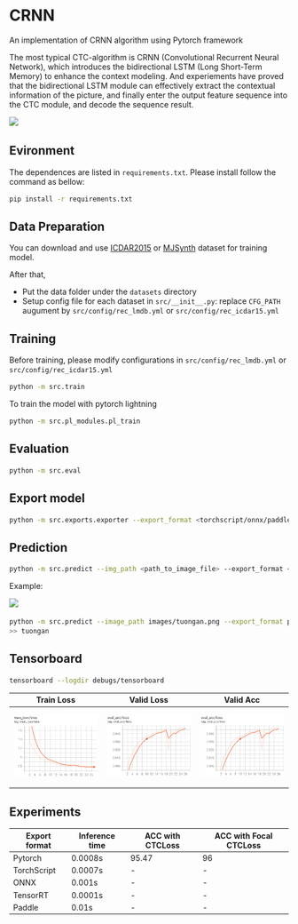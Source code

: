 # CRNN
An implementation of CRNN algorithm using Pytorch framework

The most typical CTC-algorithm is CRNN (Convolutional Recurrent Neural Network), which introduces the bidirectional LSTM (Long Short-Term Memory) to enhance the context modeling. And experiements have proved that the bidirectional LSTM module can effectively extract the contextual information of the picture, and finally enter the output feature sequence into the CTC module, and decode the sequence result.

<p>
    <image src="images/CRNN.png">
</p>

## Evironment

The dependences are listed in `requirements.txt`. Please install follow the command as bellow:
```bash
pip install -r requirements.txt
```

## Data Preparation
You can download and use [ICDAR2015]() or [MJSynth]() dataset for training model. 

After that,
+ Put the data folder under the `datasets` directory
+ Setup config file for each dataset in `src/__init__.py`: replace `CFG_PATH` augument by `src/config/rec_lmdb.yml` or `src/config/rec_icdar15.yml`

## Training
Before training, please modify configurations in `src/config/rec_lmdb.yml` or `src/config/rec_icdar15.yml`
```bash
python -m src.train
```
To train the model with pytorch lightning
```bash
python -m src.pl_modules.pl_train
```
## Evaluation
```bash
python -m src.eval
```

## Export model
```bash
python -m src.exports.exporter --export_format <torchscript/onnx/paddle/tensorrt> --device cuda
```

## Prediction
```bash
python -m src.predict --img_path <path_to_image_file> --export_format <torchscript/onnx/paddle/tensorrt> --device cuda
```
Example:

<p>
    <image src="images/tuongan.png">
</p>

```bash
python -m src.predict --image_path images/tuongan.png --export_format pt --device cuda
>> tuongan
```

## Tensorboard

```bash
tensorboard --logdir debugs/tensorboard
```

| Train Loss | Valid Loss | Valid Acc |
|--|--|--|
| <p align='center'><img src="images/train_loss.jpg"></p> | <p align='center'><img src="images/eval_loss.jpg"></p> | <p align='center'><img src="images/eval_acc.jpg"></p> |

## Experiments

| Export format | Inference time| ACC with CTCLoss| ACC with Focal CTCLoss | 
|---|---|--|--|
| Pytorch | 0.0008s | 95.47 | 96|
| TorchScript | 0.0007s| - | - |
| ONNX | 0.001s| - | - |
| TensorRT | 0.0001s | - | - |
| Paddle | 0.01s| - | - |